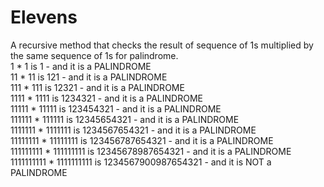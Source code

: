 # Elevens
A recursive method that checks the result of sequence of 1s multiplied by the same sequence of 1s for palindrome.
</br>
1 * 1 is 1 - and it is a PALINDROME</br>
11 * 11 is 121 - and it is a PALINDROME</br>
111 * 111 is 12321 - and it is a PALINDROME</br>
1111 * 1111 is 1234321 - and it is a PALINDROME</br>
11111 * 11111 is 123454321 - and it is a PALINDROME</br>
111111 * 111111 is 12345654321 - and it is a PALINDROME</br>
1111111 * 1111111 is 1234567654321 - and it is a PALINDROME</br>
11111111 * 11111111 is 123456787654321 - and it is a PALINDROME</br>
111111111 * 111111111 is 12345678987654321 - and it is a PALINDROME</br>
1111111111 * 1111111111 is 1234567900987654321 - and it is NOT a PALINDROME</br>
